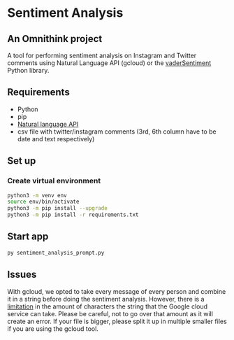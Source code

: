 # Sentiment Analysis
## An Omnithink project

A tool for performing sentiment analysis on Instagram and Twitter comments using Natural Language API (gcloud) or the  [vaderSentiment](https://github.com/cjhutto/vaderSentiment) Python library.

## Requirements
- Python
- pip
- [Natural language API](https://cloud.google.com/python/docs/reference/language/latest)
- csv file with twitter/instagram comments (3rd, 6th column have to be date and text respectively)

## Set up

### Create virtual environment
```bash
python3 -m venv env
source env/bin/activate
python3 -m pip install --upgrade
python3 -m pip install -r requirements.txt
```

## Start app
```bash
py sentiment_analysis_prompt.py
```

## Issues
With gcloud, we opted to take every message of every person and combine it in a string before doing the sentiment analysis. However, there is a [limitation](https://cloud.google.com/natural-language/quotas) in the amount of characters the string that the Google cloud service can take. Please be careful, not to go over that amount as it will create an error. If your file is bigger, please split it up in multiple smaller files if you are using the gcloud tool.
